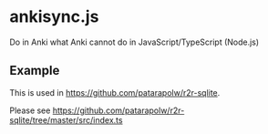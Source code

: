 # ankisync.js

Do in Anki what Anki cannot do in JavaScript/TypeScript (Node.js)

## Example

This is used in <https://github.com/patarapolw/r2r-sqlite>.

Please see <https://github.com/patarapolw/r2r-sqlite/tree/master/src/index.ts>
